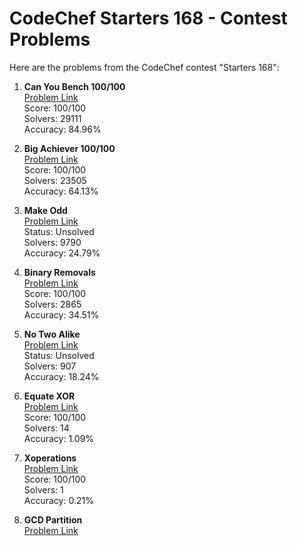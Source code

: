 # CodeChef Starters 168 - Contest Problems

Here are the problems from the CodeChef contest "Starters 168":

1. **Can You Bench 100/100**  
   [Problem Link](https://www.codechef.com/problems/START168A)  
   Score: 100/100  
   Solvers: 29111  
   Accuracy: 84.96%

2. **Big Achiever 100/100**  
   [Problem Link](https://www.codechef.com/problems/START168B)  
   Score: 100/100  
   Solvers: 23505  
   Accuracy: 64.13%

3. **Make Odd**  
   [Problem Link](https://www.codechef.com/problems/START168C)  
   Status: Unsolved  
   Solvers: 9790  
   Accuracy: 24.79%

4. **Binary Removals**  
   [Problem Link](https://www.codechef.com/problems/BINREM)  
   Score: 100/100  
   Solvers: 2865  
   Accuracy: 34.51%

5. **No Two Alike**  
   [Problem Link](https://www.codechef.com/problems/START168E)  
   Status: Unsolved  
   Solvers: 907  
   Accuracy: 18.24%

6. **Equate XOR**  
   [Problem Link](https://www.codechef.com/problems/EQUXOR)  
   Score: 100/100  
   Solvers: 14  
   Accuracy: 1.09%

7. **Xoperations**  
   [Problem Link](https://www.codechef.com/problems/XOP)  
   Score: 100/100  
   Solvers: 1  
   Accuracy: 0.21%

8. **GCD Partition**  
   [Problem Link](https://www.codechef.com/problems/START168H)  

